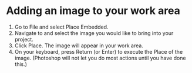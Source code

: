 # Adding an image to your work area

1. Go to File and select Place Embedded.
2. Navigate to and select the image you would like to bring into your project. 
3. Click Place. The image will appear in your work area.
4. On your keyboard, press Return (or Enter) to execute the Place of the image. (Photoshop will not let you do most actions until you have done this.)